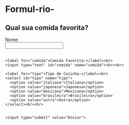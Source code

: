 # Formul-rio-
<!DOCTYPE html>
<html>
<head>
  <title>Comida Favorita</title>
</head>
<body>

  <h2>Qual sua comida favorita?</h2>

  <form>
    <label for="nome">Nome:</label><br>
    <input type="text" id="nome" name="nome"><br><br>

    <label for="comida">Comida Favorita:</label><br>
    <input type="text" id="comida" name="comida"><br><br>

    <label for="tipo">Tipo de Cozinha:</label><br>
    <select id="tipo" name="tipo">
      <option value="italiana">Italiana</option>
      <option value="japonesa">Japonesa</option>
      <option value="mexicana">Mexicana</option>
      <option value="brasileira">Brasileira</option>
      <option value="outra">Outra</option>
    </select><br><br>

    
    <input type="submit" value="Enviar">
  </form>

</body>
</html>
